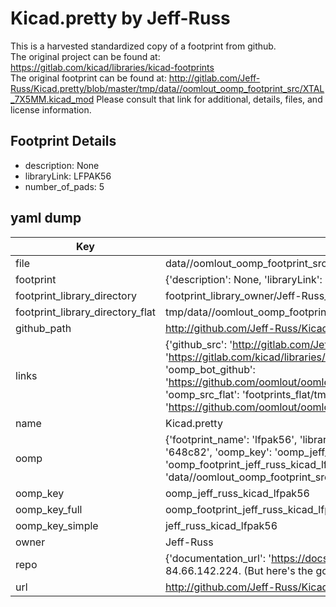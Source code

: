 # Kicad.pretty by Jeff-Russ  
This is a harvested standardized copy of a footprint from github.  
The original project can be found at:  
https://gitlab.com/kicad/libraries/kicad-footprints  
The original footprint can be found at:
http://gitlab.com/Jeff-Russ/Kicad.pretty/blob/master/tmp/data//oomlout_oomp_footprint_src/XTAL_7X5MM.kicad_mod
Please consult that link for additional, details, files, and license information.  
## Footprint Details
* description: None  
* libraryLink: LFPAK56  
* number_of_pads: 5  
## yaml dump  
| Key | Value |  
| --- | --- |  
| file | data//oomlout_oomp_footprint_src/Kicad.pretty/LFPAK56.kicad_mod |  
| footprint | {'description': None, 'libraryLink': 'LFPAK56', 'number_of_pads': 5} |  
| footprint_library_directory | footprint_library_owner/Jeff-Russ_Kicad.pretty |  
| footprint_library_directory_flat | tmp/data//oomlout_oomp_footprint_src/footprints_flat/jeff_russ_kicad_lfpak56/working |  
| github_path | http://github.com/Jeff-Russ/Kicad.pretty/blob/master/tmp/data//oomlout_oomp_footprint_src/LFPAK56.kicad_mod |  
| links | {'github_src': 'http://gitlab.com/Jeff-Russ/Kicad.pretty/blob/master/tmp/data//oomlout_oomp_footprint_src/XTAL_7X5MM.kicad_mod', 'github_src_repo': 'https://gitlab.com/kicad/libraries/kicad-footprints', 'oomp_bot': 'tmp/data//oomlout_oomp_footprint_src/footprints/jeff_russ_kicad_lfpak56/working', 'oomp_bot_github': 'https://github.com/oomlout/oomlout_oomp_footprint_bot/tree/main/tmp/data//oomlout_oomp_footprint_src/footprints/jeff_russ_kicad_lfpak56/working', 'oomp_src_flat': 'footprints_flat/tmp/data//oomlout_oomp_footprint_src/footprints_flat/jeff_russ_kicad_lfpak56/working', 'oomp_src_flat_github': 'https://github.com/oomlout/oomlout_oomp_footprint_src/tree/main/tmp/data//oomlout_oomp_footprint_src/footprints_flat/jeff_russ_kicad_lfpak56/working'} |  
| name | Kicad.pretty |  
| oomp | {'footprint_name': 'lfpak56', 'library_name': 'kicad', 'md5': '648c82a5dae1b25c2de1d8e42fbe6e5d', 'md5_10': '648c82a5da', 'md5_5': '648c8', 'md5_6': '648c82', 'oomp_key': 'oomp_jeff_russ_kicad_lfpak56', 'oomp_key_extra': 'oomp_footprint_jeff_russ_kicad_lfpak56', 'oomp_key_full': 'oomp_footprint_jeff_russ_kicad_lfpak56_648c82', 'oomp_key_simple': 'jeff_russ_kicad_lfpak56', 'original_filename': 'data//oomlout_oomp_footprint_src/Kicad.pretty/LFPAK56.kicad_mod', 'owner_name': 'jeff_russ'} |  
| oomp_key | oomp_jeff_russ_kicad_lfpak56 |  
| oomp_key_full | oomp_footprint_jeff_russ_kicad_lfpak56 |  
| oomp_key_simple | jeff_russ_kicad_lfpak56 |  
| owner | Jeff-Russ |  
| repo | {'documentation_url': 'https://docs.github.com/rest/overview/resources-in-the-rest-api#rate-limiting', 'message': "API rate limit exceeded for 84.66.142.224. (But here's the good news: Authenticated requests get a higher rate limit. Check out the documentation for more details.)"} |  
| url | http://github.com/Jeff-Russ/Kicad.pretty |  

